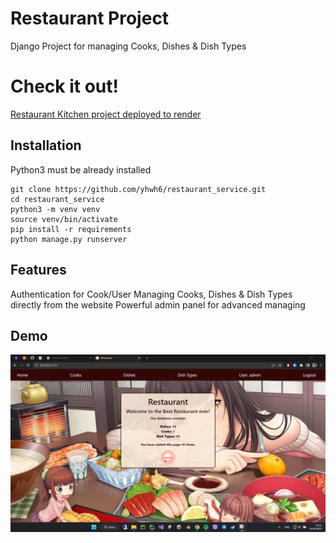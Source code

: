 # Restaurant Project
Django Project for managing Cooks, Dishes & Dish Types

# Check it out!
[Restaurant Kitchen project deployed to render]()

## Installation
Python3 must be already installed

```shell
git clone https://github.com/yhwh6/restaurant_service.git
cd restaurant_service
python3 -m venv venv
source venv/bin/activate
pip install -r requirements 
python manage.py runserver
```

## Features
Authentication for Cook/User
Managing Cooks, Dishes & Dish Types directly from the website
Powerful admin panel for advanced managing

## Demo

![Website Interface](scrn1.png)